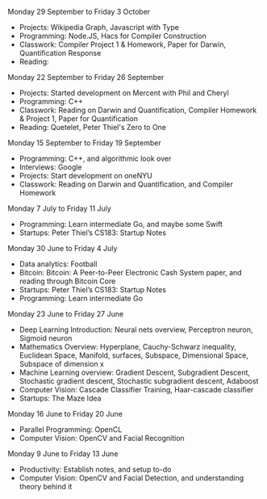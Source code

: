 Monday 29 September to Friday 3 October

- Projects: Wikipedia Graph, Javascript with Type
- Programming: Node.JS, Hacs for Compiler Construction
- Classwork: Compiler Project 1 & Homework, Paper for Darwin, Quantification Response
- Reading: 

Monday 22 September to Friday 26 September

- Projects: Started development on Mercent with Phil and Cheryl
- Programming: C++
- Classwork: Reading on Darwin and Quantification, Compiler Homework & Project 1, Paper for Quantification
- Reading: Quetelet, Peter Thiel's Zero to One

Monday 15 September to Friday 19 September

- Programming: C++, and algorithmic look over
- Interviews: Google
- Projects: Start development on oneNYU
- Classwork: Reading on Darwin and Quantification, and Compiler Homework

Monday 7 July to Friday 11 July

- Programming: Learn intermediate Go, and maybe some Swift
- Startups: Peter Thiel’s CS183: Startup Notes

Monday 30 June to Friday 4 July

- Data analytics: Football
- Bitcoin: Bitcoin: A Peer-to-Peer Electronic Cash System paper, and reading through Bitcoin Core
- Startups: Peter Thiel’s CS183: Startup Notes
- Programming: Learn intermediate Go

Monday 23 June to Friday 27 June

- Deep Learning Introduction: Neural nets overview, Perceptron neuron, Sigmoid neuron
- Mathematics Overview: Hyperplane, Cauchy-Schwarz inequality, Euclidean Space, Manifold, surfaces, Subspace, Dimensional Space, Subspace of dimension x
- Machine Learning overview: Gradient Descent, Subgradient Descent, Stochastic gradient descent, Stochastic subgradient descent, Adaboost
- Computer Vision: Cascade Classifier Training, Haar-cascade classifier
- Startups: The Maze Idea

Monday 16 June to Friday 20 June

- Parallel Programming: OpenCL
- Computer Vision: OpenCV and Facial Recognition

Monday 9 June to Friday 13 June

- Productivity: Establish notes, and setup to-do
- Computer Vision: OpenCV and Facial Detection, and understanding theory behind it
